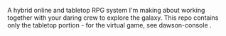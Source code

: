 A hybrid online and tabletop RPG system I'm making about working together with your daring crew to explore the galaxy. This repo contains only the tabletop portion - for the virtual game, see dawson-console
.
